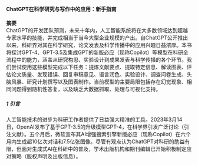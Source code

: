 #### ChatGPT在科学研究与写作中的应用：新手指南

**摘要**  
ChatGPT的开发团队预测，未来十年内，人工智能系统将在大多数领域达到超越专家水平的技能，并完成相当于当今大型企业规模的产出。自ChatGPT公开推出以来，科研界对其在科学研究、论文发表及科学传播中的应用兴趣日益浓厚。本书将探讨GPT-4、GPT-3.5及集成GPT的新版必应（现称Copilot）等模型在科研全流程中的能力，涵盖从研究构思、实验设计到成果发表与科学传播的各个环节。我们尝试使用这些模型完成以下任务：提炼文献要点、提取特定信息、解读图表、评估论文质量、发现错误、回复审稿意见、语言润色、实验设计、调查问卷生成、头脑风暴、研究计划撰写以及图表制作。当前模型的主要局限包括存在幻觉现象、相同问题得到随机性答复，以及缺乏大数据抓取、处理与可视化支持。

##### 1 引言  
人工智能技术的进步为科研工作者提供了日益强大精准的工具。2023年3月14日，OpenAI发布了基于GPT-3.5的升级模型GPT-4，在科学界引发广泛讨论（引注文献）。五个月后，微软宣布其AI增强搜索引擎新版必应（现称Copilot）在六个月内生成超10亿次对话和7.5亿张图像。尽管有观点认为ChatGPT对科研的助益有限，但面对生成式AI在科研中的普及，学术出版机构和期刊编辑已开始积极制定应对策略（版权声明及出版信息）。